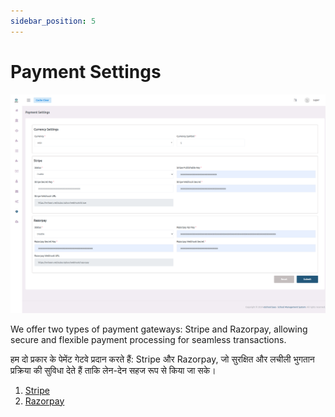 ```yaml
---
sidebar_position: 5
---
```


# Payment Settings

![e-School SaaS](../../static/images/schooladmin/payment-configuration.png)

We offer two types of payment gateways: Stripe and Razorpay, allowing secure and flexible payment processing for seamless transactions.

हम दो प्रकार के पेमेंट गेटवे प्रदान करते हैं: Stripe और Razorpay, जो सुरक्षित और लचीली भुगतान प्रक्रिया की सुविधा देते हैं ताकि लेन-देन सहज रूप से किया जा सके।

1. [Stripe](https://stripe.com)
2. [Razorpay](https://razorpay.com) 